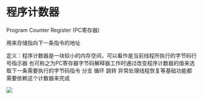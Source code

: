 # 程序计数器

Program Counter Register (PC寄存器)

用来存储指向下一条指令的地址

定义：程序计数器是一块较小的内存空间，可以看作是当前线程所执行的字节码行号指示器 也可称之为PC寄存器字节码解释器工作时通过改变程序计数器的值来选取下一条需要执行的字节码指令 分支 循环 跳转 异常处理线程恢复等基础功能都需要依赖这个计数器来完成

![](http://img.tomato530.com/PCRegister.png)